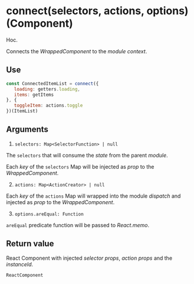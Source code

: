 # connect(selectors, actions, options)(Component)

Hoc.

Connects the *WrappedComponent* to the *module context*. 

## Use

```js
const ConnectedItemList = connect({
   loading: getters.loading,
   items: getItems
}, {
   toggleItem: actions.toggle
})(ItemList)
```

## Arguments

1. `selectors: Map<SelectorFunction> | null`

  The `selectors` that will consume the *state* from the parent *module*.
  
  Each *key* of the `selectors` Map will be injected as *prop* to the *WrappedComponent*.

2. `actions: Map<ActionCreator> | null`

  Each *key* of the `actions` Map will wrapped into the module *dispatch* and injected as *prop* to the *WrappedComponent*.

3. `options.areEqual: Function`

  `areEqual` predicate function will be passed to *React.memo*.
  
## Return value

React Component with injected *selector props*, *action props* and the *instanceId*.

```js
ReactComponent

```

